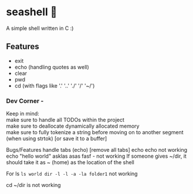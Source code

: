 # seashell 🐚
A simple shell written in C :)


## Features
* exit  
* echo (handling quotes as well)  
* clear  
* pwd  
* cd (with flags like '.' '..' './' '/' '~/')  





### Dev Corner -
Keep in mind:  
make sure to handle all TODOs within the project  
make sure to deallocate dynamically allocated memory  
make sure to fully tokenize a string before moving on to another segment (when using strtok) [or save it to a buffer]  

Bugs/Features
handle tabs (echo) [remove all tabs]
echo echo not working
echo "hello   world" asklas asas fasf - not working
If someone gives ~/dir, it should take it as ~ (home) as the location of the shell

For ls `ls world dir -l -l -a -la folder1` not working


cd ~/dir is not working

